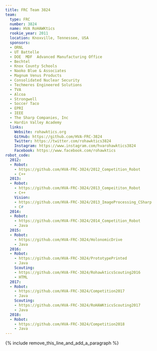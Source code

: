```yaml
---
title: FRC Team 3824
team:
  type: FRC
  number: 3824
  name: HVA RoHAWKtics
  rookie_year: 2011
  location: Knoxville, Tennessee, USA
  sponsors:
  - ORNL
  - UT Battelle
  - DOE  MDF  Advanced Manufacturing Office
  - Bechtel
  - Knox County Schools
  - Naoko Blue & Associates
  - Magnum Venus Products
  - Consolidated Nuclear Security
  - Techmeres Engineered Solutions
  - TVA
  - Alcoa
  - Strongwell
  - Soccer Taco
  - EPRI
  - IEEE
  - The Sharp Companies, Inc
  - Hardin Valley Academy
  links:
    Website: rohawktics.org
    GitHub: https://github.com/HVA-FRC-3824
    Twitter: https://twitter.com/rohawktics3824
    Instagram: https://www.instagram.com/hvarohawktics3824
    Facebook: https://www.facebook.com/rohawktics
robot_code:
  2012:
  - Robot:
    - https://github.com/HVA-FRC-3824/2012_Competition_Robot
    - C++
  2013:
  - Robot:
    - https://github.com/HVA-FRC-3824/2013_Compeititon_Robot
    - C++
    Vision:
    - https://github.com/HVA-FRC-3824/2013_ImageProcessing_CSharp
    - C#
  2014:
  - Robot:
    - https://github.com/HVA-FRC-3824/2014_Competition_Robot
    - Java
  2015:
  - Robot:
    - https://github.com/HVA-FRC-3824/HolonomicDrive
    - Java
  2016:
  - Robot:
    - https://github.com/HVA-FRC-3824/PrototypePrinted
    - Java
    Scouting:
    - https://github.com/HVA-FRC-3824/RohawkticsScouting2016
    - HTML
  2017:
  - Robot:
    - https://github.com/HVA-FRC-3824/Competition2017
    - Java
    Scouting:
    - https://github.com/HVA-FRC-3824/RoHAWKticsScouting2017
    - Java
  2018:
  - Robot:
    - https://github.com/HVA-FRC-3824/Competition2018
    - Java
---
```


{% include remove_this_line_and_add_a_paragraph %}